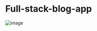 # Full-stack-blog-app


![image](https://github.com/mayank1411/Full-stack-blog-app/assets/108147460/a3c4f438-b29b-499e-87b7-54a9594ba256)
